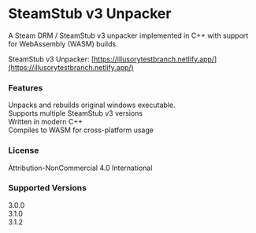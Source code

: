 # SteamStub v3 Unpacker<br>
A Steam DRM / SteamStub v3 unpacker implemented in C++ with support for WebAssembly (WASM) builds.<br>

SteamStub v3 Unpacker:  [https://illusorytestbranch.netlify.app/](https://illusorytestbranch.netlify.app/) <br>

### Features<br>
Unpacks and rebuilds original windows executable.<br>
Supports multiple SteamStub v3 versions<br>
Written in modern C++<br>
Compiles to WASM for cross-platform usage<br>

### License<br>
Attribution-NonCommercial 4.0 International<br>

### Supported Versions<br>
3.0.0<br>
3.1.0<br>
3.1.2
